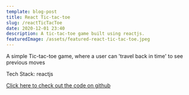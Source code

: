 ```yaml
---
template: blog-post
title: React Tic-tac-toe
slug: /reactTicTacToe
date: 2020-12-01 23:40
description: A tic-tac-toe game built using reactjs.
featuredImage: /assets/featured-react-tic-tac-toe.jpeg
---
```


A simple Tic-tac-toe game, where a user can 'travel back in time' to see previous moves

Tech Stack: reactjs

[Click here to check out the code on github](https://github.com/josepwil/react-tic-tac-toe)
